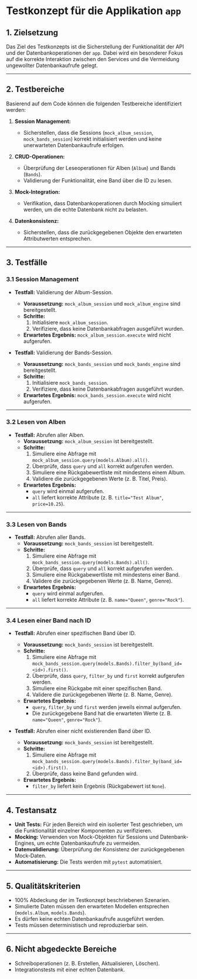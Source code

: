 # Testkonzept für die Applikation `app`

## 1. Zielsetzung
Das Ziel des Testkonzepts ist die Sicherstellung der Funktionalität der API und der Datenbankoperationen der `app`. Dabei wird ein besonderer Fokus auf die korrekte Interaktion zwischen den Services und die Vermeidung ungewollter Datenbankaufrufe gelegt.

---

## 2. Testbereiche
Basierend auf dem Code können die folgenden Testbereiche identifiziert werden:

1. **Session Management:**
   - Sicherstellen, dass die Sessions (`mock_album_session`, `mock_bands_session`) korrekt initialisiert werden und keine unerwarteten Datenbankaufrufe erfolgen.

2. **CRUD-Operationen:**
   - Überprüfung der Leseoperationen für Alben (`Album`) und Bands (`Bands`).
   - Validierung der Funktionalität, eine Band über die ID zu lesen.

3. **Mock-Integration:**
   - Verifikation, dass Datenbankoperationen durch Mocking simuliert werden, um die echte Datenbank nicht zu belasten.

4. **Datenkonsistenz:**
   - Sicherstellen, dass die zurückgegebenen Objekte den erwarteten Attributwerten entsprechen.

---

## 3. Testfälle

### 3.1 Session Management
- **Testfall:** Validierung der Album-Session.
  - **Voraussetzung:** `mock_album_session` und `mock_album_engine` sind bereitgestellt.
  - **Schritte:** 
    1. Initialisiere `mock_album_session`.
    2. Verifiziere, dass keine Datenbankabfragen ausgeführt wurden.
  - **Erwartetes Ergebnis:** `mock_album_session.execute` wird nicht aufgerufen.

- **Testfall:** Validierung der Bands-Session.
  - **Voraussetzung:** `mock_bands_session` und `mock_bands_engine` sind bereitgestellt.
  - **Schritte:** 
    1. Initialisiere `mock_bands_session`.
    2. Verifiziere, dass keine Datenbankabfragen ausgeführt wurden.
  - **Erwartetes Ergebnis:** `mock_bands_session.execute` wird nicht aufgerufen.

---

### 3.2 Lesen von Alben
- **Testfall:** Abrufen aller Alben.
  - **Voraussetzung:** `mock_album_session` ist bereitgestellt.
  - **Schritte:** 
    1. Simuliere eine Abfrage mit `mock_album_session.query(models.Album).all()`.
    2. Überprüfe, dass `query` und `all` korrekt aufgerufen werden.
    3. Simuliere eine Rückgabewertliste mit mindestens einem Album.
    4. Validiere die zurückgegebenen Werte (z. B. Titel, Preis).
  - **Erwartetes Ergebnis:**
    - `query` wird einmal aufgerufen.
    - `all` liefert korrekte Attribute (z. B. `title="Test Album"`, `price=10.25`).

---

### 3.3 Lesen von Bands
- **Testfall:** Abrufen aller Bands.
  - **Voraussetzung:** `mock_bands_session` ist bereitgestellt.
  - **Schritte:** 
    1. Simuliere eine Abfrage mit `mock_bands_session.query(models.Bands).all()`.
    2. Überprüfe, dass `query` und `all` korrekt aufgerufen werden.
    3. Simuliere eine Rückgabewertliste mit mindestens einer Band.
    4. Validere die zurückgegebenen Werte (z. B. Name, Genre).
  - **Erwartetes Ergebnis:**
    - `query` wird einmal aufgerufen.
    - `all` liefert korrekte Attribute (z. B. `name="Queen"`, `genre="Rock"`).

---

### 3.4 Lesen einer Band nach ID
- **Testfall:** Abrufen einer spezifischen Band über ID.
  - **Voraussetzung:** `mock_bands_session` ist bereitgestellt.
  - **Schritte:**
    1. Simuliere eine Abfrage mit `mock_bands_session.query(models.Bands).filter_by(band_id=<id>).first()`.
    2. Überprüfe, dass `query`, `filter_by` und `first` korrekt aufgerufen werden.
    3. Simuliere eine Rückgabe mit einer spezifischen Band.
    4. Validere die zurückgegebenen Werte (z. B. Name, Genre).
  - **Erwartetes Ergebnis:**
    - `query`, `filter_by` und `first` werden jeweils einmal aufgerufen.
    - Die zurückgegebene Band hat die erwarteten Werte (z. B. `name="Queen"`, `genre="Rock"`).

- **Testfall:** Abrufen einer nicht existierenden Band über ID.
  - **Voraussetzung:** `mock_bands_session` ist bereitgestellt.
  - **Schritte:**
    1. Simuliere eine Abfrage mit `mock_bands_session.query(models.Bands).filter_by(band_id=<id>).first()`.
    2. Überprüfe, dass keine Band gefunden wird.
  - **Erwartetes Ergebnis:**
    - `filter_by` liefert kein Ergebnis (Rückgabewert ist `None`).

---

## 4. Testansatz
- **Unit Tests:** Für jeden Bereich wird ein isolierter Test geschrieben, um die Funktionalität einzelner Komponenten zu verifizieren.
- **Mocking:** Verwenden von Mock-Objekten für Sessions und Datenbank-Engines, um echte Datenbankaufrufe zu vermeiden.
- **Datenvalidierung:** Überprüfung der Konsistenz der zurückgegebenen Mock-Daten.
- **Automatisierung:** Die Tests werden mit `pytest` automatisiert.

---

## 5. Qualitätskriterien
- 100% Abdeckung der im Testkonzept beschriebenen Szenarien.
- Simulierte Daten müssen den erwarteten Modellen entsprechen (`models.Album`, `models.Bands`).
- Es dürfen keine echten Datenbankaufrufe ausgeführt werden.
- Tests müssen deterministisch und reproduzierbar sein.

---

## 6. Nicht abgedeckte Bereiche
- Schreiboperationen (z. B. Erstellen, Aktualisieren, Löschen).
- Integrationstests mit einer echten Datenbank.
